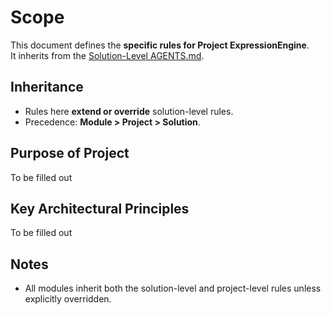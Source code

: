 # Scope

This document defines the **specific rules for Project ExpressionEngine**.  
It inherits from the [Solution-Level AGENTS.md](../AGENTS.md).

## Inheritance

* Rules here **extend or override** solution-level rules.
* Precedence: **Module > Project > Solution**.

## Purpose of Project

To be filled out

## Key Architectural Principles

To be filled out

## Notes

* All modules inherit both the solution-level and project-level rules unless explicitly overridden.
